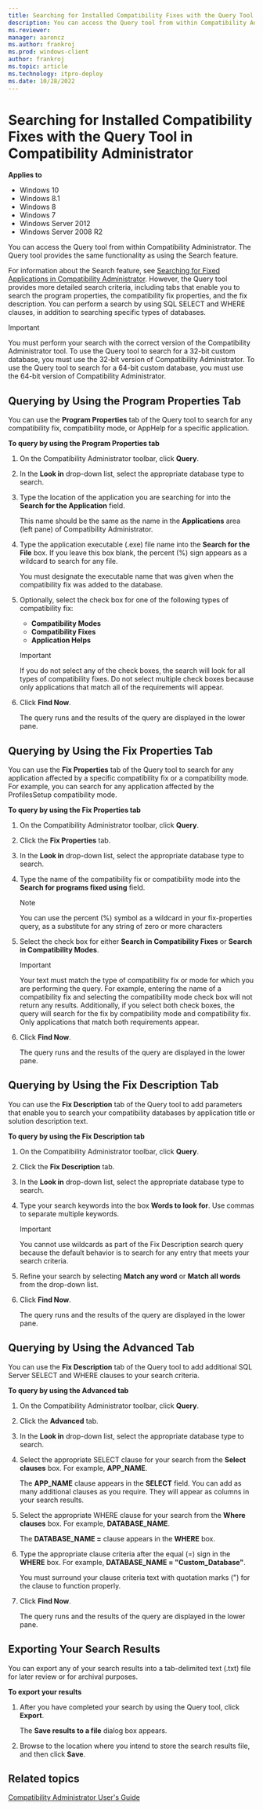 ```yaml
---
title: Searching for Installed Compatibility Fixes with the Query Tool in Compatibility Administrator (Windows 10)
description: You can access the Query tool from within Compatibility Administrator. The Query tool provides the same functionality as using the Search feature.
ms.reviewer: 
manager: aaroncz
ms.author: frankroj
ms.prod: windows-client
author: frankroj
ms.topic: article
ms.technology: itpro-deploy
ms.date: 10/28/2022
---
```


# Searching for Installed Compatibility Fixes with the Query Tool in Compatibility Administrator

**Applies to**

-   Windows 10
-   Windows 8.1
-   Windows 8
-   Windows 7
-   Windows Server 2012
-   Windows Server 2008 R2

You can access the Query tool from within Compatibility Administrator. The Query tool provides the same functionality as using the Search feature.

For information about the Search feature, see [Searching for Fixed Applications in Compatibility Administrator](searching-for-fixed-applications-in-compatibility-administrator.md). However, the Query tool provides more detailed search criteria, including tabs that enable you to search the program properties, the compatibility fix properties, and the fix description. You can perform a search by using SQL SELECT and WHERE clauses, in addition to searching specific types of databases.

> [!IMPORTANT]
> You must perform your search with the correct version of the Compatibility Administrator tool. To use the Query tool to search for a 32-bit custom database, you must use the 32-bit version of Compatibility Administrator. To use the Query tool to search for a 64-bit custom database, you must use the 64-bit version of Compatibility Administrator.

## Querying by Using the Program Properties Tab

You can use the **Program Properties** tab of the Query tool to search for any compatibility fix, compatibility mode, or AppHelp for a specific application.

**To query by using the Program Properties tab**

1. On the Compatibility Administrator toolbar, click **Query**.
2. In the **Look in** drop-down list, select the appropriate database type to search.
3. Type the location of the application you are searching for into the **Search for the Application** field.

    This name should be the same as the name in the **Applications** area (left pane) of Compatibility Administrator.

4. Type the application executable (.exe) file name into the **Search for the File** box. If you leave this box blank, the percent (%) sign appears as a wildcard to search for any file.

    You must designate the executable name that was given when the compatibility fix was added to the database.

5. Optionally, select the check box for one of the following types of compatibility fix:

    - **Compatibility Modes**
    - **Compatibility Fixes**
    - **Application Helps**

    > [!IMPORTANT]
    > If you do not select any of the check boxes, the search will look for all types of compatibility fixes. Do not select multiple check boxes because only applications that match all of the requirements will appear.

6. Click **Find Now**.

    The query runs and the results of the query are displayed in the lower pane.

## Querying by Using the Fix Properties Tab


You can use the **Fix Properties** tab of the Query tool to search for any application affected by a specific compatibility fix or a compatibility mode. For example, you can search for any application affected by the ProfilesSetup compatibility mode.

**To query by using the Fix Properties tab**

1. On the Compatibility Administrator toolbar, click **Query**.
2. Click the **Fix Properties** tab.
3. In the **Look in** drop-down list, select the appropriate database type to search.
4. Type the name of the compatibility fix or compatibility mode into the **Search for programs fixed using** field.

    >[!NOTE]
    >You can use the percent (%) symbol as a wildcard in your fix-properties query, as a substitute for any string of zero or more characters

5. Select the check box for either **Search in Compatibility Fixes** or **Search in Compatibility Modes**.

    >[!IMPORTANT]
    >Your text must match the type of compatibility fix or mode for which you are performing the query. For example, entering the name of a compatibility fix and selecting the compatibility mode check box will not return any results. Additionally, if you select both check boxes, the query will search for the fix by compatibility mode and compatibility fix. Only applications that match both requirements appear.

6. Click **Find Now**.

    The query runs and the results of the query are displayed in the lower pane.

## Querying by Using the Fix Description Tab

You can use the **Fix Description** tab of the Query tool to add parameters that enable you to search your compatibility databases by application title or solution description text.

**To query by using the Fix Description tab**

1. On the Compatibility Administrator toolbar, click **Query**.
2. Click the **Fix Description** tab.
3. In the **Look in** drop-down list, select the appropriate database type to search.
4. Type your search keywords into the box **Words to look for**. Use commas to separate multiple keywords.

    >[!IMPORTANT]
    >You cannot use wildcards as part of the Fix Description search query because the default behavior is to search for any entry that meets your search criteria.

5. Refine your search by selecting **Match any word** or **Match all words** from the drop-down list.
6. Click **Find Now**.

    The query runs and the results of the query are displayed in the lower pane.

## Querying by Using the Advanced Tab

You can use the **Fix Description** tab of the Query tool to add additional SQL Server SELECT and WHERE clauses to your search criteria.

**To query by using the Advanced tab**

1. On the Compatibility Administrator toolbar, click **Query**.
2. Click the **Advanced** tab.
3. In the **Look in** drop-down list, select the appropriate database type to search.
4. Select the appropriate SELECT clause for your search from the **Select clauses** box. For example, **APP\_NAME**.

    The **APP\_NAME** clause appears in the **SELECT** field. You can add as many additional clauses as you require. They will appear as columns in your search results.

5. Select the appropriate WHERE clause for your search from the **Where clauses** box. For example, **DATABASE\_NAME**.

    The **DATABASE\_NAME =** clause appears in the **WHERE** box.

6. Type the appropriate clause criteria after the equal (=) sign in the **WHERE** box. For example, **DATABASE\_NAME = "Custom\_Database"**.

    You must surround your clause criteria text with quotation marks (") for the clause to function properly.

7. Click **Find Now**.

    The query runs and the results of the query are displayed in the lower pane.

## Exporting Your Search Results


You can export any of your search results into a tab-delimited text (.txt) file for later review or for archival purposes.

**To export your results**

1. After you have completed your search by using the Query tool, click **Export**.

    The **Save results to a file** dialog box appears.

2. Browse to the location where you intend to store the search results file, and then click **Save**.

## Related topics

[Compatibility Administrator User's Guide](compatibility-administrator-users-guide.md)
